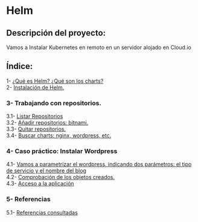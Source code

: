 # Helm

## Descripción del proyecto:
Vamos a Instalar Kubernetes en remoto en un servidor alojado en Cloud.io

## Índice:
1- [ ¿Qué es Helm? ¿Qué son los charts? ]()  
2- [ Instalación de Helm. ]()  
### 3- Trabajando con repositorios.  
3.1- [ Listar Repositorios ]()  
3.2- [ Añadir repositorios: bitnami. ]()  
3.3- [ Quitar repositorios. ]()  
3.4- [ Buscar charts: nginx, wordpress, etc. ]()  
 ### 4- Caso práctico: Instalar Wordpress  
4.1- [ Vamos a parametrizar el wordpress, indicando dos parámetros: el tipo de servicio y el nombre del blog ]()  
4.2- [ Comprobación de los objetos creados. ]()  
4.3- [ Acceso a la aplicación ]()  
### 5- Referencias  
5.1- [ Referencias consultadas ]()  
